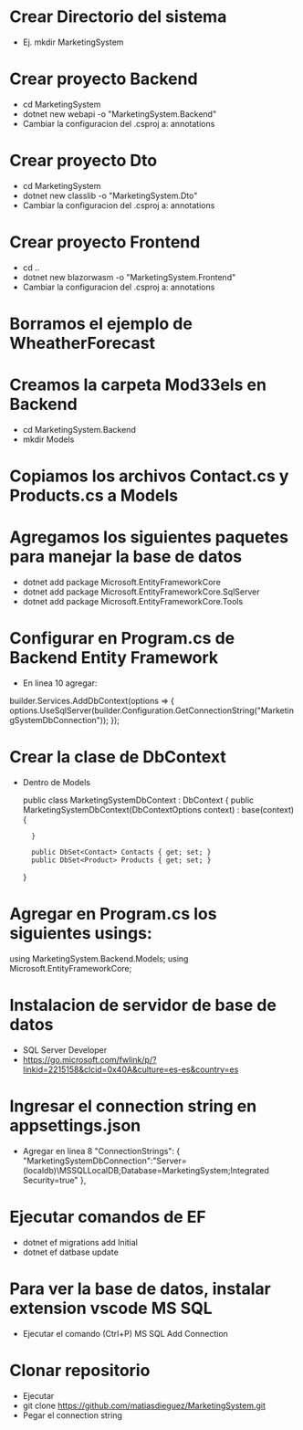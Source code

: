 # Crear Directorio del sistema
- Ej.
mkdir MarketingSystem

# Crear proyecto Backend
- cd MarketingSystem
- dotnet new webapi -o "MarketingSystem.Backend"
- Cambiar la configuracion del .csproj a:
    <Nullable>annotations</Nullable>

# Crear proyecto Dto
- cd MarketingSystem
- dotnet new classlib -o "MarketingSystem.Dto"
- Cambiar la configuracion del .csproj a:
    <Nullable>annotations</Nullable>

# Crear proyecto Frontend
- cd ..
- dotnet new blazorwasm -o "MarketingSystem.Frontend"
- Cambiar la configuracion del .csproj a:
    <Nullable>annotations</Nullable>

# Borramos el ejemplo de WheatherForecast

# Creamos la carpeta Mod33els en Backend
- cd MarketingSystem.Backend
- mkdir Models

# Copiamos los archivos Contact.cs y Products.cs a Models

# Agregamos los siguientes paquetes para manejar la base de datos
- dotnet add package Microsoft.EntityFrameworkCore
- dotnet add package Microsoft.EntityFrameworkCore.SqlServer
- dotnet add package Microsoft.EntityFrameworkCore.Tools

# Configurar en Program.cs de Backend Entity Framework

- En linea 10 agregar:

builder.Services.AddDbContext<MarketingSystemDbContext>(options =>
{
    options.UseSqlServer(builder.Configuration.GetConnectionString("MarketingSystemDbConnection"));
});

# Crear la clase de DbContext
- Dentro de Models

    public class MarketingSystemDbContext : DbContext
    {
        public MarketingSystemDbContext(DbContextOptions<MarketingSystemDbContext> context) : base(context)
        {

        }

        public DbSet<Contact> Contacts { get; set; }
        public DbSet<Product> Products { get; set; }
 
    }

# Agregar en Program.cs los siguientes usings:
using MarketingSystem.Backend.Models;
using Microsoft.EntityFrameworkCore;

# Instalacion de servidor de base de datos
- SQL Server Developer
- https://go.microsoft.com/fwlink/p/?linkid=2215158&clcid=0x40A&culture=es-es&country=es


# Ingresar el connection string en appsettings.json
- Agregar en linea 8
  "ConnectionStrings": {
    "MarketingSystemDbConnection":"Server=(localdb)\\MSSQLLocalDB;Database=MarketingSystem;Integrated Security=true"
  },

# Ejecutar comandos de EF
- dotnet ef migrations add Initial
- dotnet ef datbase update

# Para ver la base de datos, instalar extension vscode MS SQL
- Ejecutar el comando (Ctrl+P) MS SQL Add Connection

# Clonar repositorio
- Ejecutar
- git clone https://github.com/matiasdieguez/MarketingSystem.git
- Pegar el connection string
